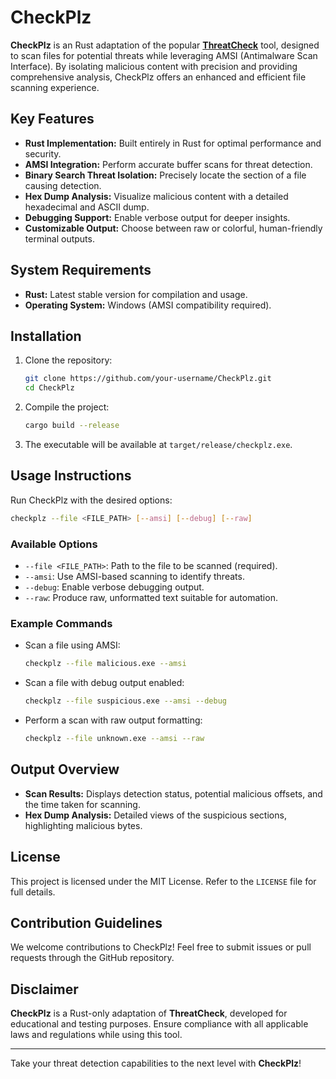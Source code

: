 # CheckPlz

**CheckPlz** is an Rust adaptation of the popular **[ThreatCheck](https://github.com/rasta-mouse/ThreatCheck)** tool, designed to scan files for potential threats while leveraging AMSI (Antimalware Scan Interface). By isolating malicious content with precision and providing comprehensive analysis, CheckPlz offers an enhanced and efficient file scanning experience.

## Key Features
- **Rust Implementation:** Built entirely in Rust for optimal performance and security.
- **AMSI Integration:** Perform accurate buffer scans for threat detection.
- **Binary Search Threat Isolation:** Precisely locate the section of a file causing detection.
- **Hex Dump Analysis:** Visualize malicious content with a detailed hexadecimal and ASCII dump.
- **Debugging Support:** Enable verbose output for deeper insights.
- **Customizable Output:** Choose between raw or colorful, human-friendly terminal outputs.

## System Requirements
- **Rust:** Latest stable version for compilation and usage.
- **Operating System:** Windows (AMSI compatibility required).

## Installation
1. Clone the repository:
   ```bash
   git clone https://github.com/your-username/CheckPlz.git
   cd CheckPlz
   ```
2. Compile the project:
   ```bash
   cargo build --release
   ```
3. The executable will be available at `target/release/checkplz.exe`.

## Usage Instructions
Run CheckPlz with the desired options:

```bash
checkplz --file <FILE_PATH> [--amsi] [--debug] [--raw]
```

### Available Options
- `--file <FILE_PATH>`: Path to the file to be scanned (required).
- `--amsi`: Use AMSI-based scanning to identify threats.
- `--debug`: Enable verbose debugging output.
- `--raw`: Produce raw, unformatted text suitable for automation.

### Example Commands
- Scan a file using AMSI:
  ```bash
  checkplz --file malicious.exe --amsi
  ```

- Scan a file with debug output enabled:
  ```bash
  checkplz --file suspicious.exe --amsi --debug
  ```

- Perform a scan with raw output formatting:
  ```bash
  checkplz --file unknown.exe --amsi --raw
  ```

## Output Overview
- **Scan Results:** Displays detection status, potential malicious offsets, and the time taken for scanning.
- **Hex Dump Analysis:** Detailed views of the suspicious sections, highlighting malicious bytes.

## License
This project is licensed under the MIT License. Refer to the `LICENSE` file for full details.

## Contribution Guidelines
We welcome contributions to CheckPlz! Feel free to submit issues or pull requests through the GitHub repository.

## Disclaimer
**CheckPlz** is a Rust-only adaptation of **ThreatCheck**, developed for educational and testing purposes. Ensure compliance with all applicable laws and regulations while using this tool.

---

Take your threat detection capabilities to the next level with **CheckPlz**!

